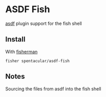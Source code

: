 # ASDF Fish

[asdf] plugin support for the fish shell

## Install

With [fisherman]

```
fisher spentacular/asdf-fish
```

## Notes

Sourcing the files from asdf into the fish shell

[fisherman]: https://github.com/fisherman/fisherman
[asdf]: https://github.com/asdf-vm/asdf

